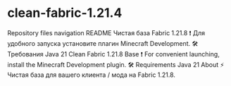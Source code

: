 # clean-fabric-1.21.4
 Repository files navigation README Чистая база Fabric 1.21.8 ❗ Для удобного запуска установите плагин Minecraft Development.  🛠 Требования Java 21 Clean Fabric 1.21.8 Base ❗ For convenient launching, install the Minecraft Development plugin.  🛠 Requirements Java 21 About ⚡ Чистая база для вашего клиента / мода на Fabric 1.21.8.
